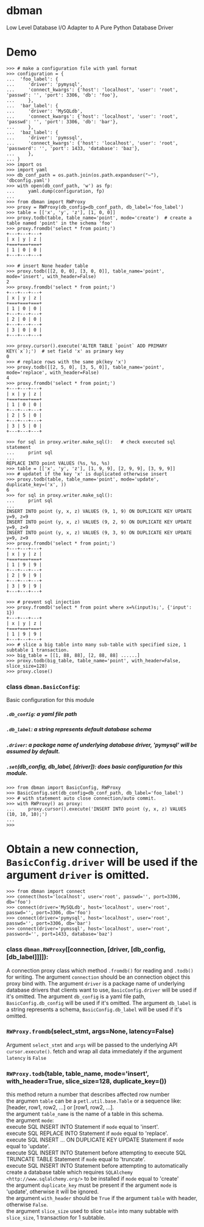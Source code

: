 # dbman
Low Level Database I/O Adapter to A Pure Python Database Driver

# Demo
```
>>> # make a configuration file with yaml format
>>> configuration = {
...  'foo_label': {
...     'driver': 'pymysql',
...     'connect_kwargs': {'host': 'localhost', 'user': 'root', 'passwd': '', 'port': 3306, 'db': 'foo'},
...     },
...  'bar_label': {
...     'driver': 'MySQLdb',
...     'connect_kwargs': {'host': 'localhost', 'user': 'root', 'passwd': '', 'port': 3306, 'db': 'bar'},
...     },
...  'baz_label': {
...     'driver': 'pymssql',
...     'connect_kwargs': {'host': 'localhost', 'user': 'root', 'password': '', 'port': 1433, 'database': 'baz'},
...     },
... }
>>> import os
>>> import yaml
>>> db_conf_path = os.path.join(os.path.expanduser("~"), 'dbconfig.yaml')
>>> with open(db_conf_path, 'w') as fp:
...     yaml.dump(configuration, fp)
...
>>> from dbman import RWProxy
>>> proxy = RWProxy(db_config=db_conf_path, db_label='foo_label')
>>> table = [['x', 'y', 'z'], [1, 0, 0]]
>>> proxy.todb(table, table_name='point', mode='create')  # create a table named 'point' in the schema 'foo'
>>> proxy.fromdb('select * from point;')
+---+---+---+
| x | y | z |
+===+===+===+
| 1 | 0 | 0 |
+---+---+---+

>>> # insert None header table
>>> proxy.todb([[2, 0, 0], [3, 0, 0]], table_name='point', mode='insert', with_header=False)  
2
>>> proxy.fromdb('select * from point;')
+---+---+---+
| x | y | z |
+===+===+===+
| 1 | 0 | 0 |
+---+---+---+
| 2 | 0 | 0 |
+---+---+---+
| 3 | 0 | 0 |
+---+---+---+

>>> proxy.cursor().execute('ALTER TABLE `point` ADD PRIMARY KEY(`x`);')  # set field 'x' as primary key
0
>>> # replace rows with the same pk(key 'x')
>>> proxy.todb([[2, 5, 0], [3, 5, 0]], table_name='point', mode='replace', with_header=False)
4
>>> proxy.fromdb('select * from point;')
+---+---+---+
| x | y | z |
+===+===+===+
| 1 | 0 | 0 |
+---+---+---+
| 2 | 5 | 0 |
+---+---+---+
| 3 | 5 | 0 |
+---+---+---+

>>> for sql in proxy.writer.make_sql():   # check executed sql statement
...     print sql
...
REPLACE INTO point VALUES (%s, %s, %s)
>>> table = [['x', 'y', 'z'], [1, 9, 9], [2, 9, 9], [3, 9, 9]]
>>> # updatet if the key 'x' is duplicated otherwise insert
>>> proxy.todb(table, table_name='point', mode='update', duplicate_key=('x', )) 
6
>>> for sql in proxy.writer.make_sql():
...     print sql
...
INSERT INTO point (y, x, z) VALUES (9, 1, 9) ON DUPLICATE KEY UPDATE y=9, z=9
INSERT INTO point (y, x, z) VALUES (9, 2, 9) ON DUPLICATE KEY UPDATE y=9, z=9
INSERT INTO point (y, x, z) VALUES (9, 3, 9) ON DUPLICATE KEY UPDATE y=9, z=9
>>> proxy.fromdb('select * from point;')
+---+---+---+
| x | y | z |
+===+===+===+
| 1 | 9 | 9 |
+---+---+---+
| 2 | 9 | 9 |
+---+---+---+
| 3 | 9 | 9 |
+---+---+---+

>>> # prevent sql injection
>>> proxy.fromdb('select * from point where x=%(input)s;', {'input': 1})
+---+---+---+
| x | y | z |
+===+===+===+
| 1 | 9 | 9 |
+---+---+---+
>>> # slice a big table into many sub-table with specified size, 1 subtable 1 transaction.
>>> big_table = [[1, 88, 88], [2, 88, 88] ......]
>>> proxy.todb(big_table, table_name='point', with_header=False, slice_size=128)
>>> proxy.close()
```


### class ``dbman.BasicConfig``:
Basic configuration for this module

##### `.db_config`: a yaml file path
##### `.db_label`: a string represents default database schema
##### `.driver`: a package name of underlying database driver, 'pymysql' will be assumed by default.
##### ``.set``(db_config, db_label, [driver]): does basic configuration for this module.

```
>>> from dbman import BasicConfig, RWProxy
>>> BasicConfig.set(db_config=db_conf_path, db_label='foo_label') 
>>> # with statement auto close connection/auto commit.
>>> with RWProxy() as proxy:
...     proxy.cursor().execute('INSERT INTO point (y, x, z) VALUES (10, 10, 10);')
...
>>>
```
   	

# Obtain a new connection, `BasicConfig.driver` will be used if the argument `driver` is omitted.
```
>>> from dbman import connect
>>> connect(host='localhost', user='root', passwd='', port=3306, db='foo')
>>> connect(driver='MySQLdb', host='localhost', user='root', passwd='', port=3306, db='foo') 
>>> connect(driver='pymysql', host='localhost', user='root', passwd='', port=3306, db='bar') 
>>> connect(driver='pymssql', host='localhost', user='root', password='', port=1433, database='baz') 
```

### class ``dbman.RWProxy``([connection, [driver, [db_config, [db_label]]]]):
A connection proxy class which method `.fromdb()` for reading and `.todb()` for writing.
The argument `connection` should be an connection object this proxy bind with.
The argument `driver` is a package name of underlying database drivers that clients want to use, `BasicConfig.driver`
      will be used if it's omitted.
The argument `db_config` is a yaml file path, `BasicConfig.db_config` will be used if it's omitted.
The argument `db_label` is a string represents a schema, `BasicConfig.db_label` will be used if it's omitted.


### `RWProxy.fromdb`(select_stmt, args=None, latency=False)
Argument `select_stmt` and `args` will be passed to the underlying API `cursor.execute()`.
fetch and wrap all data immediately if the argument `latency` is `False`


### `RWProxy.todb`(table, table_name, mode='insert', with_header=True, slice_size=128, duplicate_key=())
this method return a number that describes affected row number<br/>
the argumen `table` can be a `petl.util.base.Table` 
or a sequence like: [header, row1, row2, ...] or [row1, row2, ...].<br />
the argument `table_name` is the name of a table in this schema.<br />
the argument `mode`:<br />
    execute SQL INSERT INTO Statement if `mode` equal to 'insert'.<br/>
    execute SQL REPLACE INTO Statement if `mode` equal to 'replace'.<br/>
    execute SQL INSERT ... ON DUPLICATE KEY UPDATE Statement if `mode` equal to 'update'.<br/>
    execute SQL INSERT INTO Statement before attempting to execute SQL TRUNCATE TABLE Statement
        if `mode` equal to 'truncate'.<br/>
    execute SQL INSERT INTO Statement before attempting to automatically create a database table which requires
      `SQLAlchemy <http://www.sqlalchemy.org/>` to be installed if `mode` equal to 'create'<br/>
the argument `duplicate_key` must be present if the argument `mode` is 'update', otherwise it will be ignored.<br />
the argument `with_header` should be `True` if the argument `table` with header, otherwise `False`.<br />
the argument `slice_size` used to slice `table` into many subtable with `slice_size`, 1 transaction for 1 subtable.<br />
